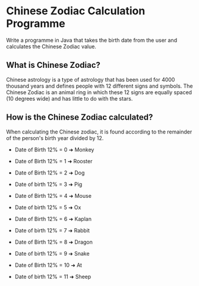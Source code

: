 # Chinese Zodiac Calculation Programme

Write a programme in Java that takes the birth date from the user and calculates the Chinese Zodiac value.

## What is Chinese Zodiac?

Chinese astrology is a type of astrology that has been used for 4000 thousand years and defines people with 12 different signs and symbols. The Chinese Zodiac is an animal ring in which these 12 signs are equally spaced (10 degrees wide) and has little to do with the stars.

## How is the Chinese Zodiac calculated?

When calculating the Chinese zodiac, it is found according to the remainder of the person's birth year divided by 12.

- Date of Birth 12% = 0 ➜ Monkey

- Date of Birth 12% = 1 ➜ Rooster

- Date of Birth 12% = 2 ➜ Dog

- Date of birth 12% = 3 ➜ Pig

- Date of Birth 12% = 4 ➜ Mouse

- Date of birth 12% = 5 ➜ Ox

- Date of Birth 12% = 6 ➜ Kaplan

- Date of birth 12% = 7 ➜ Rabbit

- Date of Birth 12% = 8 ➜ Dragon

- Date of birth 12% = 9 ➜ Snake

- Date of Birth 12% = 10 ➜ At

- Date of birth 12% = 11 ➜ Sheep